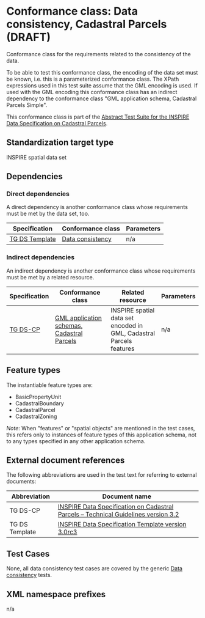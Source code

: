 # Conformance class: Data consistency, Cadastral Parcels (DRAFT)

Conformance class for the requirements related to the consistency of the data.

To be able to test this conformance class, the encoding of the data set must be known, i.e. this is a parameterized conformance class. The XPath expressions used in this test suite assume that the GML encoding is used. If used with the GML encoding this conformance class has an indirect dependency to the conformance class "GML application schema, Cadastral Parcels Simple".

This conformance class is part of the [Abstract Test Suite for the INSPIRE Data Specification on Cadastral Parcels](http://inspire.ec.europa.eu/id/ats/data-cp/3.2).

## Standardization target type

INSPIRE spatial data set

## Dependencies

### Direct dependencies

A direct dependency is another conformance class whose requirements must be met by the data set, too.

| Specification | Conformance class | Parameters | 
| ------------- | ----------------- | ---------- |
| [TG DS Template](http://inspire.ec.europa.eu/id/ats/data-cp/3.2/cp-dc/README#ref_TG_DS_tmpl) | [Data consistency](http://inspire.ec.europa.eu/id/ats/data/3.0rc3/data-consistency) | n/a |

### Indirect dependencies

An indirect dependency is another conformance class whose requirements must be met by a related resource.

| Specification | Conformance class | Related resource | Parameters |
| ------------- | ----------------- | ---------------- | ---------- |
| [TG DS-CP](http://inspire.ec.europa.eu/id/ats/data-cp/3.2/cp-as/README#ref_TG_DS_CP) | [GML application schemas, Cadastral Parcels](http://inspire.ec.europa.eu/id/ats/data-cp/3.2/cp-gml) | INSPIRE spatial data set encoded in GML, Cadastral Parcels features | n/a |
 
## Feature types <a name="feature-types"></a>

The instantiable feature types are:

* BasicPropertyUnit
* CadastralBoundary
* CadastralParcel
* CadastralZoning

*Note*: When "features" or "spatial objects" are mentioned in the test cases, this refers only to instances of feature types of this application schema, not to any types specified in any other application schema.

## External document references

The following abbreviations are used in the test text for referring to external documents:

Abbreviation                     | Document name
-------------------------------- | --------------------------------------------------
TG DS-CP <a name="ref_TG_DS_CP"></a>   | [INSPIRE Data Specification on Cadastral Parcels – Technical Guidelines version 3.2](http://inspire.ec.europa.eu/documents/Data_Specifications/INSPIRE_DataSpecification_CP_v3.2.pdf)
TG DS Template <a name="ref_TG_DS_tmpl"></a>   | [INSPIRE Data Specification Template version 3.0rc3](http://inspire.jrc.ec.europa.eu/documents/Data_Specifications/INSPIRE_DataSpecification_Template_v3.0rc3.pdf)

## Test Cases

None, all data consistency test cases are covered by the generic [Data consistency](http://inspire.ec.europa.eu/id/ats/data/3.0rc3/data-consistency) tests.

## XML namespace prefixes <a name="namespaces"></a>

n/a